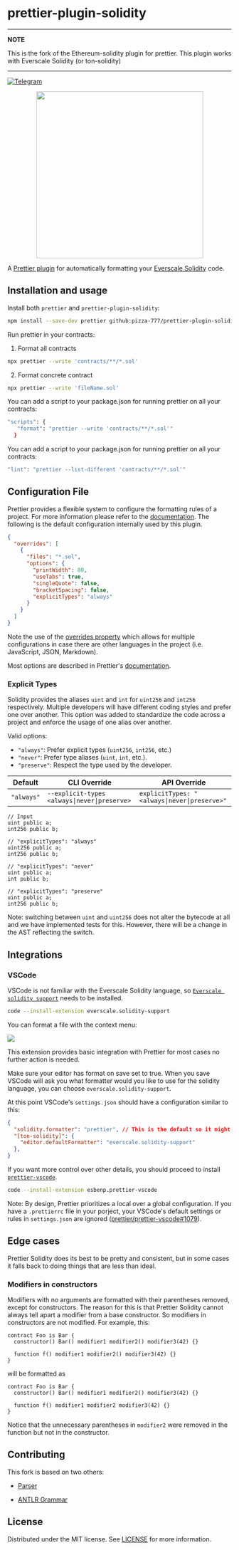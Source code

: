 # prettier-plugin-solidity

---
**NOTE**

This is the fork of the Ethereum-solidity plugin for prettier. This plugin works with Everscale Solidity (or ton-solidity)

---

[![Telegram](/assets/telegram-badge.svg)](https://t.me/tonsolidity)

<p align="center">
  <img width="375" height="375" src="https://user-images.githubusercontent.com/26024499/161311294-fcd187b2-0366-418d-a89b-96848e6adb15.png">
</p>

A [Prettier plugin](https://prettier.io/docs/en/plugins.html) for automatically formatting your [Everscale Solidity](https://github.com/tonlabs/TON-Solidity-Compiler/blob/master/API.md) code.

## Installation and usage

Install both `prettier` and `prettier-plugin-solidity`:

```Bash
npm install --save-dev prettier github:pizza-777/prettier-plugin-solidity
```

Run prettier in your contracts:

1. Format all contracts

```Bash
npx prettier --write 'contracts/**/*.sol'
```

2. Format concrete contract

```Bash
npx prettier --write 'fileName.sol'
```

You can add a script to your package.json for running prettier on all your contracts:

```Bash
"scripts": {
   "format": "prettier --write 'contracts/**/*.sol'"
  }
```

You can add a script to your package.json for running prettier on all your contracts:

```Bash
"lint": "prettier --list-different 'contracts/**/*.sol'"
```

## Configuration File

Prettier provides a flexible system to configure the formatting rules of a project. For more information please refer to the [documentation](https://prettier.io/docs/en/configuration.html).
The following is the default configuration internally used by this plugin.

```json
{
  "overrides": [
    {
      "files": "*.sol",
      "options": {
        "printWidth": 80,        
        "useTabs": true,
        "singleQuote": false,
        "bracketSpacing": false,
        "explicitTypes": "always"
      }
    }
  ]
}
```

Note the use of the [overrides property](https://prettier.io/docs/en/configuration.html#configuration-overrides) which allows for multiple configurations in case there are other languages in the project (i.e. JavaScript, JSON, Markdown).

Most options are described in Prettier's [documentation](https://prettier.io/docs/en/options.html).

### Explicit Types

Solidity provides the aliases `uint` and `int` for `uint256` and `int256` respectively.
Multiple developers will have different coding styles and prefer one over another.
This option was added to standardize the code across a project and enforce the usage of one alias over another.

Valid options:

- `"always"`: Prefer explicit types (`uint256`, `int256`, etc.)
- `"never"`: Prefer type aliases (`uint`, `int`, etc.).
- `"preserve"`: Respect the type used by the developer.

| Default    | CLI Override                                 | API Override                                 |
| ---------- | -------------------------------------------- | -------------------------------------------- |
| `"always"` | `--explicit-types <always\|never\|preserve>` | `explicitTypes: "<always\|never\|preserve>"` |

```Solidity
// Input
uint public a;
int256 public b;

// "explicitTypes": "always"
uint256 public a;
int256 public b;

// "explicitTypes": "never"
uint public a;
int public b;

// "explicitTypes": "preserve"
uint public a;
int256 public b;
```

Note: switching between `uint` and `uint256` does not alter the bytecode at all and we have implemented tests for this. However, there will be a change in the AST reflecting the switch.

## Integrations

### VSCode

VSCode is not familiar with the Everscale Solidity language, so [`Everscale solidity support`](https://marketplace.visualstudio.com/items?itemName=everscale.solidity-support) needs to be installed.

```Bash
code --install-extension everscale.solidity-support
```

You can format a file with the context menu:

<img src="https://user-images.githubusercontent.com/26024499/161323920-02d2b6a1-59a7-431e-9ccd-7fdf33cb36a4.gif">

This extension provides basic integration with Prettier for most cases no further action is needed.

Make sure your editor has format on save set to true.
When you save VSCode will ask you what formatter would you like to use for the solidity language, you can choose `everscale.solidity-support`.

At this point VSCode's `settings.json` should have a configuration similar to this:

```JSON
{
  "solidity.formatter": "prettier", // This is the default so it might be missing.
  "[ton-solidity]": {
    "editor.defaultFormatter": "everscale.solidity-support"
  },
}
```

If you want more control over other details, you should proceed to install [`prettier-vscode`](https://marketplace.visualstudio.com/items?itemName=esbenp.prettier-vscode).

```Bash
code --install-extension esbenp.prettier-vscode
```

Note: By design, Prettier prioritizes a local over a global configuration. If you have a `.prettierrc` file in your porject, your VSCode's default settings or rules in `settings.json` are ignored ([prettier/prettier-vscode#1079](https://github.com/prettier/prettier-vscode/issues/1079)).

## Edge cases

Prettier Solidity does its best to be pretty and consistent, but in some cases it falls back to doing things that are less than ideal.

### Modifiers in constructors

Modifiers with no arguments are formatted with their parentheses removed, except for constructors. The reason for this is that Prettier Solidity cannot always tell apart a modifier from a base constructor. So modifiers in constructors are not modified. For example, this:

```solidity
contract Foo is Bar {
  constructor() Bar() modifier1 modifier2() modifier3(42) {}

  function f() modifier1 modifier2() modifier3(42) {}
}
```

will be formatted as

```solidity
contract Foo is Bar {
  constructor() Bar() modifier1 modifier2() modifier3(42) {}

  function f() modifier1 modifier2 modifier3(42) {}
}
```

Notice that the unnecessary parentheses in `modifier2` were removed in the function but not in the constructor.

## Contributing

This fork is based on two others:

- <a href="https://github.com/pizza-777/parser/tree/ton-solidity-module">Parser</a>

- <a href="https://github.com/pizza-777/antlr/tree/ton-solidity">ANTLR Grammar</a>

## License

Distributed under the MIT license. See [LICENSE](LICENSE) for more information.
